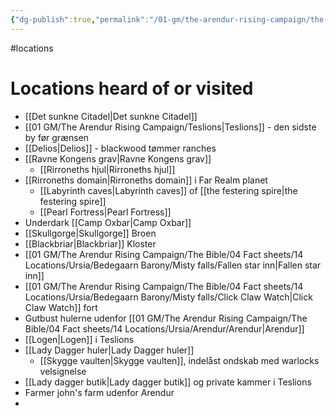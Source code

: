 ```yaml
---
{"dg-publish":true,"permalink":"/01-gm/the-arendur-rising-campaign/the-shadow-company/bible/player-vault/4-locations-heard-of-or-visited/","title":"Locations"}
---
```


#locations 
# Locations heard of or visited
- [[Det sunkne Citadel\|Det sunkne Citadel]]
- [[01 GM/The Arendur Rising Campaign/Teslions\|Teslions]] - den sidste by før grænsen
- [[Delios\|Delios]] - blackwood tømmer ranches
- [[Ravne Kongens grav\|Ravne Kongens grav]]
	- [[Rirroneths hjul\|Rirroneths hjul]]
- [[Rirroneths domain\|Rirroneths domain]] i Far Realm planet
	- [[Labyrinth caves\|Labyrinth caves]] of [[the festering spire\|the festering spire]]
	- [[Pearl Fortress\|Pearl Fortress]]
- Underdark [[Camp Oxbar\|Camp Oxbar]]
- [[Skullgorge\|Skullgorge]] Broen
- [[Blackbriar\|Blackbriar]] Kloster
- [[01 GM/The Arendur Rising Campaign/The Bible/04 Fact sheets/14 Locations/Ursia/Bedegaarn Barony/Misty falls/Fallen star inn\|Fallen star inn]]
- [[01 GM/The Arendur Rising Campaign/The Bible/04 Fact sheets/14 Locations/Ursia/Bedegaarn Barony/Misty falls/Click Claw Watch\|Click Claw Watch]] fort
- Gutbust hulerne udenfor [[01 GM/The Arendur Rising Campaign/The Bible/04 Fact sheets/14 Locations/Ursia/Arendur/Arendur\|Arendur]]
- [[Logen\|Logen]] i Teslions
- [[Lady Dagger huler\|Lady Dagger huler]]
	- [[Skygge vaulten\|Skygge vaulten]], indelåst ondskab med warlocks velsignelse
- [[Lady dagger butik\|Lady dagger butik]] og private kammer i Teslions
- Farmer john's farm udenfor Arendur
- 